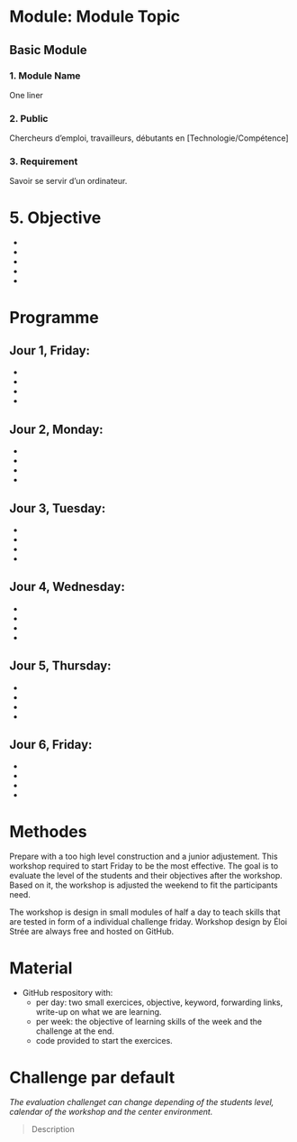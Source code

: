 # Module:  Module Topic

## Basic Module

### 1. Module Name
One liner

### 2. Public
Chercheurs d’emploi, travailleurs, débutants en [Technologie/Compétence]
### 3. Requirement
Savoir se servir d’un ordinateur.

# 5. Objective
-
-
-
-
-


# Programme 
## Jour 1, Friday:
-
-
-
-

## Jour 2, Monday:
-
-
-
-

## Jour 3, Tuesday:
-
-
-
-

## Jour 4, Wednesday:
-
-
-
-
## Jour 5, Thursday:
-
-
-
-
## Jour 6, Friday:
-
-
-
-


# Methodes

Prepare with a too high level construction and a junior adjustement.
This workshop required to start Friday to be the most effective.
The goal is to evaluate the level of the students and their objectives after the workshop.
Based on it, the workshop is adjusted the weekend to fit the participants need.

The workshop is design in small modules of half a day to teach skills that are tested in form of a individual challenge friday.
Workshop design by Éloi Strée are always free and hosted on GitHub.


# Material

- GitHub respository with:
  - per day: two small exercices, objective, keyword, forwarding links, write-up on what we are learning.
  - per week: the objective of learning skills of the week and the challenge at the end.
  - code provided to start the exercices.  

# Challenge par default

_The evaluation challenget can change depending of the students level, calendar of the workshop and the center environment._

> Description



